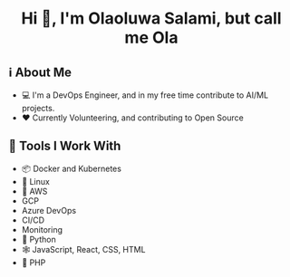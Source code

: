 <h1 align="center">Hi 👋, I'm Olaoluwa Salami, but call me Ola</h1>

## :information_source: About Me
* :computer: I'm a DevOps Engineer, and in my free time contribute to AI/ML projects.
* :heart: Currently Volunteering, and contributing to Open Source


## :hammer: Tools I Work With
* 📦 Docker and Kubernetes
* :penguin: Linux
* 🌊 AWS
*  GCP
*  Azure DevOps
*  CI/CD
*  Monitoring
* :snake: Python
* 🕸️ JavaScript, React, CSS, HTML 
* 🐘 PHP

